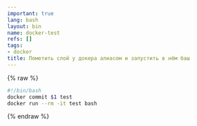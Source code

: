 ```yaml
---
important: true
lang: bash
layout: bin
name: docker-test
refs: []
tags:
- docker
title: Пометить слой у докера алиасом и запустить в нём баш
---
```

{% raw %}
```bash
#!/bin/bash
docker commit $1 test
docker run --rm -it test bash
```
{% endraw %}